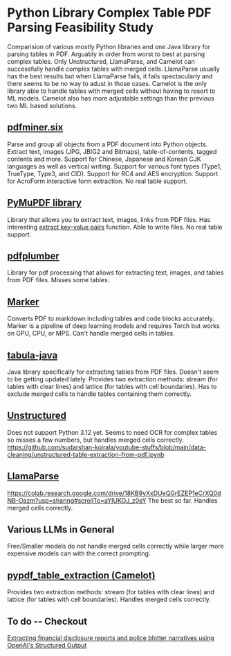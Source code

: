 # Python Library Complex Table PDF Parsing Feasibility Study

Comparision of various mostly Python libraries and one Java library for parsing tables in PDF. Arguably in order from worst to best at parsing complex tables. Only Unstructured, LlamaParse, and Camelot can successfully handle complex tables with merged cells. LlamaParse usually has the best results but when LlamaParse fails, it fails spectacularly and there seems to be no way to adust in those cases. Camelot is the only library able to handle tables with merged cells without having to resort to ML models. Camelot also has more adjustable settings than the previous two ML based solutions.

## [pdfminer.six](https://pdfminersix.readthedocs.io/en/latest/)
Parse and group all objects from a PDF document into Python objects. Extract text, images (JPG, JBIG2 and Bitmaps), table-of-contents, tagged contents and more. Support for Chinese, Japanese and Korean CJK languages as well as vertical writing. Support for various font types (Type1, TrueType, Type3, and CID). Support for RC4 and AES encryption. Support for AcroForm interactive form extraction. No real table support.

## [PyMuPDF library](https://github.com/pymupdf/PyMuPDF)
Library that allows you to extract text, images, links from PDF files. Has interesting [extract key-value pairs](https://pymupdf.readthedocs.io/en/latest/recipes-text.html#how-to-extract-key-value-pairs-from-a-page) function. Able to write files. No real table support. 

## [pdfplumber](https://github.com/jsvine/pdfplumber)
Library for pdf processing that allows for extracting text, images, and tables from PDF files. Misses some tables.

## [Marker](https://github.com/VikParuchuri/marker)
Converts PDF to markdown including tables and code blocks accurately. Marker is a pipeline of deep learning models and requires Torch but works on GPU, CPU, or MPS. Can't handle merged cells in tables.

## [tabula-java](https://github.com/tabulapdf/tabula-java)
Java library specifically for extracting tables from PDF files. Doesn't seem to be getting updated lately. Provides two extraction methods: stream (for tables with clear lines) and lattice (for tables with cell boundaries).  Has to exclude merged cells to handle tables containing them correctly.

## [Unstructured](https://docs.unstructured.io/welcome)
Does not support Python 3.12 yet. Seems to need OCR for complex tables so misses a few numbers, but handles merged cells correctly.
https://github.com/sudarshan-koirala/youtube-stuffs/blob/main/data-cleaning/unstructured-table-extraction-from-pdf.ipynb

## [LlamaParse](https://www.llamaindex.ai/)
https://colab.research.google.com/drive/18KB9yXxDUeQGrEZEP1eCrXQ0dNB-Oazm?usp=sharing#scrollTo=aYIUKOJ_z0eY
The best so far. Handles merged cells correctly.

## Various LLMs in General
Free/Smaller models do not handle merged cells correctly while larger more expensive models can with the correct prompting.

## [pypdf_table_extraction (Camelot)](https://github.com/py-pdf/pypdf_table_extraction)
Provides two extraction methods: stream (for tables with clear lines) and lattice (for tables with cell boundaries). Handles merged cells correctly.


## To do -- Checkout 
[Extracting financial disclosure reports and police blotter narratives using OpenAI's Structured Output](https://gist.github.com/dannguyen/faaa56cebf30ad51108a9fe4f8db36d8)
